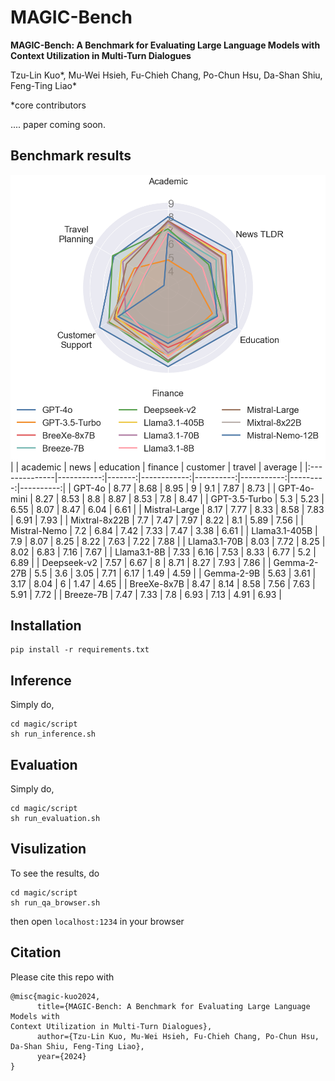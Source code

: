 # MAGIC-Bench

**MAGIC-Bench: A Benchmark for Evaluating Large Language Models with
Context Utilization in Multi-Turn Dialogues**

Tzu-Lin Kuo*, Mu-Wei Hsieh,
Fu-Chieh Chang, Po-Chun Hsu, Da-Shan Shiu, Feng-Ting Liao*

*core contributors

.... paper coming soon.

## Benchmark results

![model_radar](./asset/model_radar.png)
|               |   academic |   news |   education |   finance |   customer |   travel |   average |
|:--------------|-----------:|-------:|------------:|----------:|-----------:|---------:|----------:|
| GPT-4o        |       8.77 |   8.68 |        8.95 |      9    |       9.1  |     7.87 |      8.73 |
| GPT-4o-mini   |       8.27 |   8.53 |        8.8  |      8.87 |       8.53 |     7.8  |      8.47 |
| GPT-3.5-Turbo |       5.3  |   5.23 |        6.55 |      8.07 |       8.47 |     6.04 |      6.61 |
| Mistral-Large |       8.17 |   7.77 |        8.33 |      8.58 |       7.83 |     6.91 |      7.93 |
| Mixtral-8x22B |       7.7  |   7.47 |        7.97 |      8.22 |       8.1  |     5.89 |      7.56 |
| Mistral-Nemo  |       7.2  |   6.84 |        7.42 |      7.33 |       7.47 |     3.38 |      6.61 |
| Llama3.1-405B |       7.9  |   8.07 |        8.25 |      8.22 |       7.63 |     7.22 |      7.88 |
| Llama3.1-70B  |       8.03 |   7.72 |        8.25 |      8.02 |       6.83 |     7.16 |      7.67 |
| Llama3.1-8B   |       7.33 |   6.16 |        7.53 |      8.33 |       6.77 |     5.2  |      6.89 |
| Deepseek-v2   |       7.57 |   6.67 |        8    |      8.71 |       8.27 |     7.93 |      7.86 |
| Gemma-2-27B   |       5.5  |   3.6  |        3.05 |      7.71 |       6.17 |     1.49 |      4.59 |
| Gemma-2-9B    |       5.63 |   3.61 |        3.17 |      8.04 |       6    |     1.47 |      4.65 |
| BreeXe-8x7B   |       8.47 |   8.14 |        8.58 |      7.56 |       7.63 |     5.91 |      7.72 |
| Breeze-7B     |       7.47 |   7.33 |        7.8  |      6.93 |       7.13 |     4.91 |      6.93 |

## Installation
```
pip install -r requirements.txt
```

## Inference
Simply do,
```
cd magic/script
sh run_inference.sh
```

## Evaluation
Simply do,
```
cd magic/script
sh run_evaluation.sh
```

## Visulization
To see the results, do
```
cd magic/script
sh run_qa_browser.sh
```
then open `localhost:1234` in your browser



## Citation
Please cite this repo with
```
@misc{magic-kuo2024,
      title={MAGIC-Bench: A Benchmark for Evaluating Large Language Models with
Context Utilization in Multi-Turn Dialogues},
      author={Tzu-Lin Kuo, Mu-Wei Hsieh, Fu-Chieh Chang, Po-Chun Hsu, Da-Shan Shiu, Feng-Ting Liao},
      year={2024}
}
```
